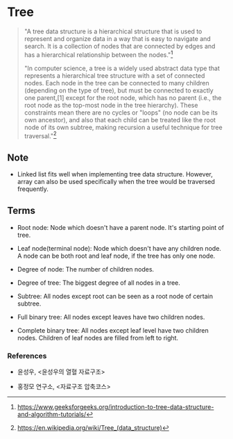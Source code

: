 # Tree

> "A tree data structure is a hierarchical structure that is used to represent and
> organize data in a way that is easy to navigate and search. It is a collection of nodes
> that are connected by edges and has a hierarchical relationship between the nodes."[^tree_definition]
>
> "In computer science, a tree is a widely used abstract data type that represents a hierarchical tree structure with a set of connected nodes. Each node in the tree can be connected to many children (depending on the type of tree), but must be connected to exactly one parent,[1] except for the root node, which has no parent (i.e., the root node as the top-most node in the tree hierarchy). These constraints mean there are no cycles or "loops" (no node can be its own ancestor), and also that each child can be treated like the root node of its own subtree, making recursion a useful technique for tree traversal."[^tree_definition_1]

## Note

- Linked list fits well when implementing tree data structure. However, array can also be used specifically when the tree would be traversed frequently.

## Terms

  - Root node: Node which doesn't have a parent node. It's starting point of tree.

  - Leaf node(terminal node): Node which doesn't have any children node. A node can be both root and leaf node, if the tree has only one node.
 
  - Degree of node: The number of children nodes.
 
  - Degree of tree: The biggest degree of all nodes in a tree.

  - Subtree: All nodes except root can be seen as a root node of certain subtree.

  - Full binary tree: All nodes except leaves have two children nodes.

  - Complete binary tree: All nodes except leaf level have two children nodes. Children of leaf nodes are filled from left to right.

### References

- 윤성우, <윤성우의 열혈 자료구조>
  
- 홍정모 연구소, <자료구조 압축코스>

[^tree_definition]: https://www.geeksforgeeks.org/introduction-to-tree-data-structure-and-algorithm-tutorials/

[^tree_definition_1]: https://en.wikipedia.org/wiki/Tree_(data_structure)
